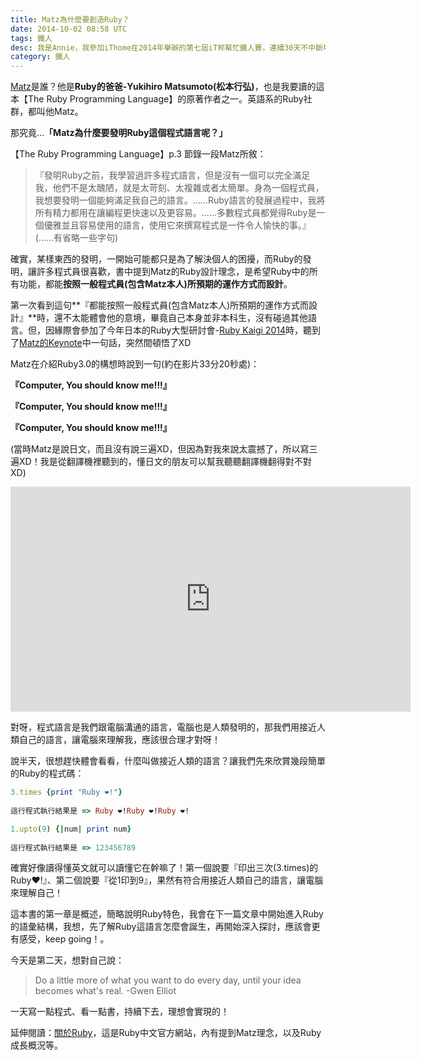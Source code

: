 ```yaml
---
title: Matz為什麼要創造Ruby？
date: 2014-10-02 08:58 UTC
tags: 鐵人
desc: 我是Annie，我參加iThome在2014年舉辦的第七屆iT邦幫忙鐵人賽，連續30天不中斷地記錄自己學習Ruby的歷程，這一系列30篇文章，推薦給跟我一樣初學Ruby約半年的朋友參考。
category: 鐵人
---
```


[Matz](https://twitter.com/yukihiro_matz)是誰？他是**Ruby的爸爸-Yukihiro Matsumoto(松本行弘)**，也是我要讀的這本【The Ruby Programming Language】的原著作者之一。英語系的Ruby社群，都叫他Matz。

那究竟...**「Matz為什麼要發明Ruby這個程式語言呢？」**

【The Ruby Programming Language】p.3 節錄一段Matz所敘：

> 『發明Ruby之前，我學習過許多程式語言，但是沒有一個可以完全滿足我，他們不是太醜陋，就是太苛刻、太複雜或者太簡單。身為一個程式員，我想要發明一個能夠滿足我自己的語言。......Ruby語言的發展過程中，我將所有精力都用在讓編程更快速以及更容易。......多數程式員都覺得Ruby是一個優雅並且容易使用的語言，使用它來撰寫程式是一件令人愉快的事。』(......有省略一些字句)

確實，某樣東西的發明，一開始可能都只是為了解決個人的困擾，而Ruby的發明，讓許多程式員很喜歡，書中提到Matz的Ruby設計理念，是希望Ruby中的所有功能，都能**按照一般程式員(包含Matz本人)所預期的運作方式而設計**。

第一次看到這句**『都能按照一般程式員(包含Matz本人)所預期的運作方式而設計』**時，還不太能體會他的意境，畢竟自己本身並非本科生，沒有碰過其他語言。但，因緣際會參加了今年日本的Ruby大型研討會-[Ruby Kaigi 2014](http://rubykaigi.org/2014)時，聽到了[Matz的Keynote](http://rubykaigi.org/2014/presentation/S-YukihiroMatzMatsumoto)中一句話，突然間頓悟了XD

Matz在介紹Ruby3.0的構想時說到一句(約在影片33分20秒處)：

**『Computer, You should know me!!!』**

**『Computer, You should know me!!!』**

**『Computer, You should know me!!!』**

(當時Matz是說日文，而且沒有說三遍XD，但因為對我來說太震撼了，所以寫三遍XD！我是從翻譯機裡聽到的，懂日文的朋友可以幫我聽聽翻譯機翻得對不對XD)

<iframe width="640" height="360" src="https://www.youtube.com/embed/zt56zjNf84Q?rel=0&amp;controls=1&amp;showinfo=1" frameborder="0" allowfullscreen></iframe>

對呀，程式語言是我們跟電腦溝通的語言，電腦也是人類發明的，那我們用接近人類自己的語言，讓電腦來理解我，應該很合理才對呀！

說半天，很想趕快體會看看，什麼叫做接近人類的語言？讓我們先來欣賞幾段簡單的Ruby的程式碼：

~~~ruby
3.times {print "Ruby ❤!"}  
  
這行程式執行結果是 => Ruby ❤!Ruby ❤!Ruby ❤!  
~~~

~~~ruby
1.upto(9) {|num| print num}  
  
這行程式執行結果是 => 123456789  
~~~


確實好像讀得懂英文就可以讀懂它在幹嘛了！第一個說要『印出三次(3.times)的Ruby❤!』、第二個說要『從1印到9』，果然有符合用接近人類自己的語言，讓電腦來理解自己！

這本書的第一章是概述，簡略說明Ruby特色，我會在下一篇文章中開始進入Ruby的語彙結構，我想，先了解Ruby這語言怎麼會誕生，再開始深入探討，應該會更有感受，keep going！。

今天是第二天，想對自己說：

> Do a little more of what you want to do every day, until your idea becomes what's real. -Gwen Elliot

一天寫一點程式、看一點書，持續下去，理想會實現的！


延伸閱讀：[關於Ruby](https://www.ruby-lang.org/zh_tw/about/)，這是Ruby中文官方網站，內有提到Matz理念，以及Ruby成長概況等。